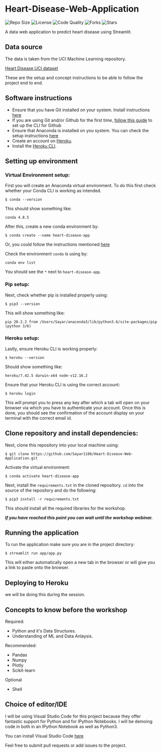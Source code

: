# Heart-Disease-Web-Application
![Repo Size](https://img.shields.io/github/repo-size/Sayar1106/Heart-Disease-Web-Application?style=for-the-badge)
![License](https://img.shields.io/github/license/Sayar1106/Heart-Disease-Web-Application?style=for-the-badge)
![Code Quality](https://img.shields.io/lgtm/grade/python/github/Sayar1106/Heart-Disease-Web-Application?style=for-the-badge)
![Forks](https://img.shields.io/github/forks/Sayar1106/Heart-Disease-Web-Application?style=for-the-badge)
![Stars](https://img.shields.io/github/stars/Sayar1106/Heart-Disease-Web-Application?style=for-the-badge)

A data web application to predict heart disease using Streamlit.

## Data source

The data is taken from the UCI Machine Learning repository. 

[Heart Disease UCI dataset](https://www.kaggle.com/ronitf/heart-disease-uci)

These are the setup and concept instructions to be able to follow the project
end to end.

##  Software instructions
* Ensure that you have Git installed on your system. Install instructions [here](https://git-scm.com/downloads)
* If you are using Git and/or Github for the first time, [follow this guide](https://docs.github.com/en/github/getting-started-with-github/set-up-git) to set up the CLI for Github
* Ensure that Anaconda is installed on you system. You can check the setup instructions [here]("https://docs.anaconda.com/anaconda/install/")
* Create an account on [Heroku](https://signup.heroku.com/). 
* Install the [Heroku CLI](https://devcenter.heroku.com/articles/heroku-cli).

## Setting up environment

### Virtual Environment setup:
First you will create an Anaconda virtual environment. To do this first check whether your Conda CLI is working as intended.

`$ conda --version`

This should show something like:
 
 `conda 4.8.5`

 After this, create a new conda environment by:

 `
 $ conda create --name heart-disease-app
 `

Or, you could follow the instructions mentioned [here](https://docs.conda.io/projects/conda/en/latest/user-guide/tasks/manage-environments.html#creating-an-environment-with-commands)

 Check the environment `conda` is using by:

 `conda env list`

 You should see the `*` next to `heart-disease-app`.

### Pip setup:

 Next, check whether pip is installed properly using:

 `$ pip3 --version`

 This will show something like:

 `pip 20.2.2 from /Users/Sayar/anaconda3/lib/python3.6/site-packages/pip (python 3/6)`

 ### Heroku setup:

Lastly, ensure Heroku CLI is working properly:

`$ heroku --version`

Should show something like:

`heroku/7.42.5 darwin-x64 node-v12.16.2`

Ensure that your Heroku CLI is using the correct account:

`$ heroku login`

This will prompt you to press any key after which a tab will open on your browser via which you have to authenticate your account. Once this is done, you should see the confirmation of
the account display on your terminal with the correct email id.

## Clone repository and install dependencies:

Next, clone this repository into your local machine using:

`$ git clone https://github.com/Sayar1106/Heart-Disease-Web-Application.git`

Activate the virtual environment:

`$ conda activate heart-disease-app`

Next, install the `requirements.txt` in the cloned repository. `cd` into the source of the repository and do the following:

`$ pip3 install -r requirements.txt`

This should install all the required libraries for the workshop.

_**If you have reached this point you can wait until the workshop webinar.**_

## Running the application

To run the application make sure you are in the project directory:

`$ streamlit run app/app.py`

This will either automatically open a new tab in the browser or will give you a link to paste onto the browser.

## Deploying to Heroku

we will be doing this during the session.

## Concepts to know before the workshop
Required:

* Python and it's Data Structures.
* Understanding of ML and Data Anlaysis.

Recommended:
* Pandas
* Numpy
* Plotly
* Scikit-learn

Optional
* Shell

## Choice of editor/IDE

I will be using Visual Studio Code for this project because they offer fantastic support for Python and for IPython Notebooks. I will be demoing code in both in an IPython Notebook as well as Python3.

You can install Visual Studio Code [here](https://code.visualstudio.com/download)

Feel free to submit pull requests or add issues to the project.